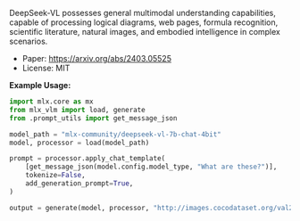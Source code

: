 DeepSeek-VL possesses general multimodal understanding capabilities, capable of processing logical diagrams, web pages, formula recognition, scientific literature, natural images, and embodied intelligence in complex scenarios.

- Paper: https://arxiv.org/abs/2403.05525
- License: MIT

**Example Usage:**
```python
import mlx.core as mx
from mlx_vlm import load, generate
from .prompt_utils import get_message_json

model_path = "mlx-community/deepseek-vl-7b-chat-4bit"
model, processor = load(model_path)

prompt = processor.apply_chat_template(
    [get_message_json(model.config.model_type, "What are these?")],
    tokenize=False,
    add_generation_prompt=True,
)

output = generate(model, processor, "http://images.cocodataset.org/val2017/000000039769.jpg", prompt,  verbose=True)
```